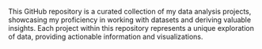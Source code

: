 This GitHub repository is a curated collection of my data analysis projects, showcasing my proficiency in working with datasets and deriving valuable insights. Each project within this repository represents a unique exploration of data, providing actionable information and visualizations.

